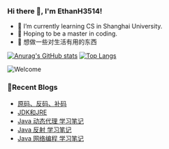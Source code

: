 ### Hi there 👋, I'm EthanH3514!

- 🌱 I’m currently learning CS in Shanghai University.
- 🎈 Hoping to be a master in coding.
- 🧐 想做一些对生活有用的东西

[![Anurag's GitHub stats](https://github-readme-stats.vercel.app/api?username=EthanH3514&show_icons=true&theme=tokyonight)](https://github.com/anuraghazra/github-readme-stats)
[![Top Langs](https://github-readme-stats.vercel.app/api/top-langs/?username=EthanH3514&layout=compact)](https://github.com/anuraghazra/github-readme-stats)

![Welcome](https://www.ipip5.com/ipimg)

### **📝Recent Blogs**
<!-- BLOG-POST-LIST:START -->
- [原码、反码、补码](https://ethanh3514.github.io/2024/03/20/%E5%8E%9F%E7%A0%81%E3%80%81%E5%8F%8D%E7%A0%81%E3%80%81%E8%A1%A5%E7%A0%81/)
- [JDK和JRE](https://ethanh3514.github.io/2024/03/20/JDK%E5%92%8CJRE/)
- [Java 动态代理 学习笔记](https://ethanh3514.github.io/2024/03/20/Java-%E5%8A%A8%E6%80%81%E4%BB%A3%E7%90%86-%E5%AD%A6%E4%B9%A0%E7%AC%94%E8%AE%B0/)
- [Java 反射 学习笔记](https://ethanh3514.github.io/2024/03/20/Java-%E5%8F%8D%E5%B0%84-%E5%AD%A6%E4%B9%A0%E7%AC%94%E8%AE%B0/)
- [Java 网络编程 学习笔记](https://ethanh3514.github.io/2024/03/20/Java-%E7%BD%91%E7%BB%9C%E7%BC%96%E7%A8%8B-%E5%AD%A6%E4%B9%A0%E7%AC%94%E8%AE%B0/)
<!-- BLOG-POST-LIST:END -->
